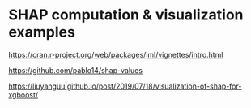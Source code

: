 # SHAP computation & visualization examples

https://cran.r-project.org/web/packages/iml/vignettes/intro.html

https://github.com/pablo14/shap-values

https://liuyanguu.github.io/post/2019/07/18/visualization-of-shap-for-xgboost/
